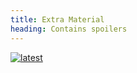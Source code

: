 ```yaml
---
title: Extra Material
heading: Contains spoilers
---
```


<a href="{{ site.baseurl }}/extra-spoilers">
	<img src="{{ site.baseurl }}/images/cover5.png" alt="latest">
</a>
